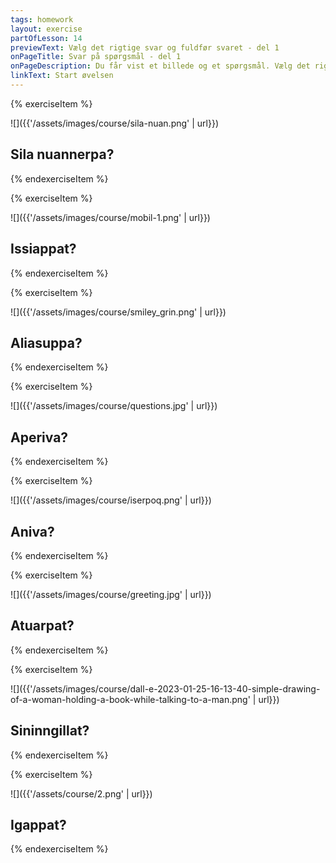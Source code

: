 ```yaml
---
tags: homework
layout: exercise
partOfLesson: 14
previewText: Vælg det rigtige svar og fuldfør svaret - del 1
onPageTitle: Svar på spørgsmål - del 1
onPageDescription: Du får vist et billede og et spørgsmål. Vælg det rigtige svar og fuldfør svaret. Brug det nægtende tilhæng (-nngit-) hvis svaret er nej.
linkText: Start øvelsen
---
```


{% exerciseItem %}

![]({{'/assets/images/course/sila-nuan.png' | url}})
## Sila nuannerpa?
<multi-input data-radios="true" data-labels="Aap,, Naamik," ></multi-input>
<feedback-message data-content="Sila nuannerpa? betyder: Er vejret godt? Man kan svare: Aap, sila nuannerpoq."></feedback-message>
{% endexerciseItem %}

{% exerciseItem %}

![]({{'/assets/images/course/mobil-1.png' | url}})
## Issiappat?
<multi-input data-radios="true" data-labels="Aap,, Naamik," ></multi-input>
<feedback-message data-content="Issiappat? betyder: Sidder de ned? Man kan svare: Naamik, issianngillat."></feedback-message>
{% endexerciseItem %}

{% exerciseItem %}

![]({{'/assets/images/course/smiley_grin.png' | url}})
## Aliasuppa?
<multi-input data-radios="true" data-labels="Aap,, Naamik," ></multi-input>
<feedback-message data-content="Aliasuppa? betyder: Er han ked af det? Man kan svare: Naamik, aliasunngilaq."></feedback-message>
{% endexerciseItem %}

{% exerciseItem %}

![]({{'/assets/images/course/questions.jpg' | url}})
## Aperiva?
<multi-input data-radios="true" data-labels="Aap,, Naamik," ></multi-input>
<feedback-message data-content="Aperiva? betyder: Spørger hun? Man kan svare: Aap, aperivoq."></feedback-message>
{% endexerciseItem %}

{% exerciseItem %}

![]({{'/assets/images/course/iserpoq.png' | url}})
## Aniva?
<multi-input data-radios="true" data-labels="Aap,, Naamik," ></multi-input>
<feedback-message data-content="Aniva? betyder: Går han ud? Man kan svare: Naamik, aninngilaq."></feedback-message>
{% endexerciseItem %}

{% exerciseItem %}

![]({{'/assets/images/course/greeting.jpg' | url}})
## Atuarpat?
<multi-input data-radios="true" data-labels="Aap,, Naamik," ></multi-input>
<feedback-message data-content="Atuarpat? betyder: Læser de? Man kan svare: Naamik, atuanngillat."></feedback-message>
{% endexerciseItem %}

{% exerciseItem %}

![]({{'/assets/images/course/dall-e-2023-01-25-16-13-40-simple-drawing-of-a-woman-holding-a-book-while-talking-to-a-man.png' | url}})
## Sininngillat?
<multi-input data-radios="true" data-labels="Aap,, Naamik," ></multi-input>
<feedback-message data-content="Sininngillat? betyder: Sover de ikke? Man kan svare: Aap, sininngillat."></feedback-message>
{% endexerciseItem %}

{% exerciseItem %}

![]({{'/assets/course/2.png' | url}})
## Igappat?
<multi-input data-radios="true" data-labels="Aap,, Naamik," ></multi-input>
<feedback-message data-content="Igappat? betyder: Laver de mad? Man kan svare: Naamik, iganngillat."></feedback-message>
{% endexerciseItem %}
